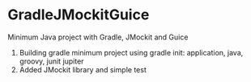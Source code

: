 # GradleJMockitGuice
Minimum Java project with Gradle, JMockit and Guice

1. Building gradle minimum project using gradle init: application, java, groovy, junit jupiter
2. Added JMockit library and simple test
